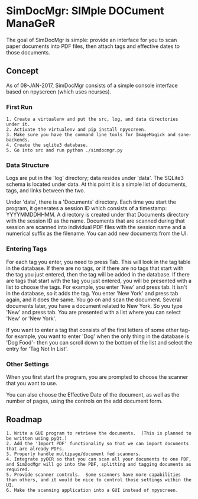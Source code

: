 # SimDocMgr: SIMple DOCument ManaGeR

The goal of SimDocMgr is simple: provide an interface for you to scan paper documents into PDF files, then attach tags and effective dates to those documents.

## Concept

As of 08-JAN-2017, SimDocMgr consists of a simple console interface based on npyscreen (which uses ncurses).

### First Run

	1. Create a virtualenv and put the src, log, and data directories under it.
	2. Activate the virtualenv and pip install npyscreen.
	3. Make sure you have the command line tools for ImageMagick and sane-backends.
	4. Create the sqlite3 database.
	5. Go into src and run python ./simdocmgr.py

### Data Structure

Logs are put in the 'log' directory; data resides under 'data'.  The SQLite3 schema is located under data.  At this point it is a simple list of documents, tags, and links between the two.

Under 'data', there is a 'Documents' directory.  Each time you start the program, it generates a session ID which consists of a timestamp: YYYYMMDDHHMM.  A directory is created under that Documents directory with the session ID as the name.  Documents that are scanned during that session are scanned into individual PDF files with the session name and a numerical suffix as the filename.  You can add new documents from the UI.

### Entering Tags

For each tag you enter, you need to press Tab.  This will look in the tag table in the database.  If there are no tags, or if there are no tags that start with the tag you just entered, then the tag will be added in the database.  If there are tags that start with the tag you just entered, you will be presented with a list to choose the tags.  For example, you enter 'New' and press tab.  It isn't in the database, so it adds the tag.  You enter 'New York' and press tab again, and it does the same.  You go on and scan the document.  Several documents later, you have a document related to New York.  So you type 'New' and press tab.  You are presented with a list where you can select 'New' or 'New York'.

If you want to enter a tag that consists of the first letters of some other tag- for example, you want to enter 'Dog' when the only thing in the database is 'Dog Food'- then you can scroll down to the bottom of the list and select the entry for 'Tag Not In List'.

### Other Settings

When you first start the program, you are prompted to choose the scanner that you want to use.

You can also choose the Effective Date of the document, as well as the number of pages, using the controls on the add document form.

## Roadmap

	1. Write a GUI program to retrieve the documents.  (This is planned to be written using pyQt.)
	2. Add the 'Import PDF' functionality so that we can import documents that are already PDFs.
	3. Properly handle multipage/document fed scanners.
	4. Integrate pyOCR so that you can scan all your documents to one PDF, and SimDocMgr will go into the PDF, splitting and tagging documents as required.
	5. Provide scanner controls.  Some scanners have more capabilities than others, and it would be nice to control those settings within the UI.
	6. Make the scanning application into a GUI instead of npyscreen.
